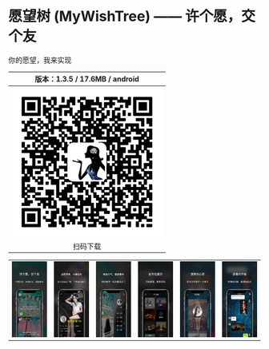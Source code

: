 # 愿望树 (MyWishTree) —— 许个愿，交个友
你的愿望，我来实现

|版本：1.3.5 / 17.6MB / android|
|:-:|
|![](https://raw.githubusercontent.com/12343954/MyWishTree/master/resources/QR_MyWishTree_Download.png)|
|扫码下载|



| | | | | | |
|:-:|:-:|:-:|:-:|:-:|:-:|
|![](https://raw.githubusercontent.com/12343954/MyWishTree/master/resources/X-1-s.JPG)|![](https://raw.githubusercontent.com/12343954/MyWishTree/master/resources/X-2-s.JPG)|![](https://raw.githubusercontent.com/12343954/MyWishTree/master/resources/X-3-s.JPG)|![](https://raw.githubusercontent.com/12343954/MyWishTree/master/resources/X-4-s.JPG)|![](https://raw.githubusercontent.com/12343954/MyWishTree/master/resources/X-5-s.JPG)|![](https://raw.githubusercontent.com/12343954/MyWishTree/master/resources/X-6-s.JPG)|

